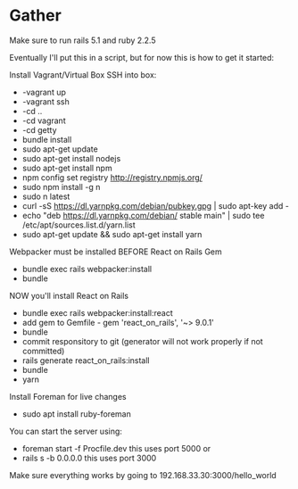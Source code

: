 # Gather

Make sure to run rails 5.1 and ruby 2.2.5

Eventually I'll put this in a script, but for now this is how to get it started:

Install Vagrant/Virtual Box 
SSH into box:
* -vagrant up
* -vagrant ssh
* -cd ..
* -cd vagrant
* -cd getty
* bundle install
* sudo apt-get update
* sudo apt-get install nodejs
* sudo apt-get install npm
* npm config set registry http://registry.npmjs.org/
* sudo npm install -g n
* sudo n latest
* curl -sS https://dl.yarnpkg.com/debian/pubkey.gpg | sudo apt-key add -
* echo "deb https://dl.yarnpkg.com/debian/ stable main" | sudo tee /etc/apt/sources.list.d/yarn.list
* sudo apt-get update && sudo apt-get install yarn

Webpacker must be installed BEFORE React on Rails Gem

* bundle exec rails webpacker:install
* bundle 

NOW you'll install React on Rails

* bundle exec rails webpacker:install:react
* add gem to Gemfile - gem 'react_on_rails', '~> 9.0.1'
* bundle
* commit responsitory to git (generator will not work properly if not committed)
* rails generate react_on_rails:install
* bundle
* yarn

Install Foreman for live changes
* sudo apt install ruby-foreman

You can start the server using:
* foreman start -f Procfile.dev
this uses port 5000
or
* rails s -b 0.0.0.0
this uses port 3000

Make sure everything works by going to 192.168.33.30:3000/hello_world
